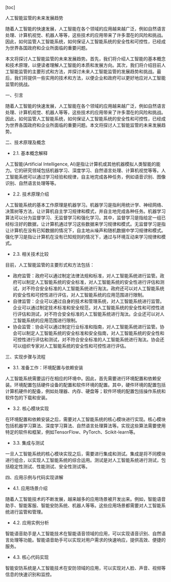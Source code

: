
[toc]                    
                
                
人工智能监管的未来发展趋势

随着人工智能的快速发展，人工智能在各个领域的应用越来越广泛，例如自然语言处理、计算机视觉、机器人等等，这些技术的应用带来了许多潜在的风险和挑战。因此，如何监管人工智能系统，如何保证人工智能系统的安全性和可控性，已经成为世界各国政府和企业所面临的重要问题。

本文将探讨人工智能监管的未来发展趋势。首先，我们将介绍人工智能的基本概念和技术原理，以便读者理解人工智能的本质和发展方向。其次，我们将介绍目前人工智能监管的主要形式和方法，并探讨未来人工智能监管的发展趋势和挑战。最后，我们将提供一些实用的技术和方法，以便企业和政府可以更好地应对人工智能监管的挑战。

一、引言

随着人工智能的快速发展，人工智能在各个领域的应用越来越广泛，例如自然语言处理、计算机视觉、机器人等等，这些技术的应用带来了许多潜在的风险和挑战。因此，如何监管人工智能系统，如何保证人工智能系统的安全性和可控性，已经成为世界各国政府和企业所面临的重要问题。本文将探讨人工智能监管的未来发展趋势。

二、技术原理及概念

- 2.1. 基本概念解释

人工智能(Artificial Intelligence, AI)是指让计算机或其他机器模拟人类智能的能力。它的研究领域包括机器学习、深度学习、自然语言处理、计算机视觉等等。人工智能系统可以通过学习经验和规律，自主地完成各种任务，例如语音识别、图像识别、自然语言处理等等。

- 2.2. 技术原理介绍

人工智能系统的基本工作原理是机器学习。机器学习是指利用统计学、神经网络、决策树等方法，让计算机自主学习规律和模式，并自主地完成各种任务。机器学习算法可以分为监督学习、无监督学习和强化学习。其中，监督学习是指给定一组已经标注好的数据，让计算机通过学习这些数据来学习规律和模式。无监督学习是指让计算机在没有已知数据的情况下，自主地从噪声和随机数据中学习规律和模式。强化学习是指让计算机在没有已知规则的情况下，通过与环境互动来学习规律和模式。

- 2.3. 相关技术比较

目前，人工智能监管的主要形式和方法包括：

- 政府监管：政府可以通过制定法律法规和标准，对人工智能系统进行监管。政府可以制定人工智能系统的安全标准，对人工智能系统的安全性进行评估和测试，对不符合安全标准的人工智能系统进行淘汰。政府还可以对人工智能系统的安全性和可控性进行评估，对人工智能系统的应用范围进行限制。
- 自律监管：企业可以通过自身的技术和管理系统，对人工智能系统进行监管。企业可以通过制定技术标准和安全规范，对人工智能系统的安全性和可控性进行评估和测试，对不符合安全标准的人工智能系统进行淘汰。企业还可以对人工智能系统的应用范围进行限制。
- 协会监管：协会可以通过制定行业标准和指南，对人工智能系统进行监管。协会可以制定人工智能系统的安全标准和安全指南，对人工智能系统的安全性和可控性进行评估和测试，对不符合安全标准的人工智能系统进行淘汰。协会还可以组织专家对人工智能系统的安全性和可控性进行评估。

三、实现步骤与流程

- 3.1. 准备工作：环境配置与依赖安装

人工智能系统需要运行在相应的环境中。因此，首先需要进行环境配置和依赖安装。环境配置包括硬件设备的配置和软件环境的配置。其中，硬件环境的配置包括计算机硬件的配备，例如处理器、内存、硬盘等；软件环境的配置包括操作系统和软件包的下载和安装。

- 3.2. 核心模块实现

在环境配置和依赖安装之后，需要对人工智能系统的核心模块进行实现。核心模块包括机器学习算法、深度学习算法、自然语言处理算法等。实现这些算法需要使用特定的软件和框架，例如TensorFlow、PyTorch、Scikit-learn等。

- 3.3. 集成与测试

一旦人工智能系统的核心模块实现之后，需要进行集成和测试。集成是将不同模块进行组合，以实现人工智能系统的综合运用。测试是对人工智能系统进行测试，包括稳定性测试、性能测试、安全性测试等。

四、应用示例与代码实现讲解

- 4.1. 应用场景介绍

随着人工智能技术的不断发展，越来越多的应用场景被开发出来。例如，智能语音助手、智能客服、智能安防系统、机器人等等。这些应用场景都需要对人工智能系统进行监管和管理。

- 4.2. 应用实例分析

智能语音助手是人工智能技术在智能语音领域的应用，可以实现语音识别、自然语言处理等功能。智能语音助手可以实现对用户需求的快速响应，提供高效、便捷的服务。

- 4.3. 核心代码实现

智能安防系统是人工智能技术在安防领域的应用，可以实现对人脸、声音、视频等信息的快速识别和监控。

